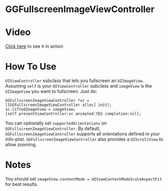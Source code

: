 GGFullscreenImageViewController
===============================

# Video

[Click here](http://www.youtube.com/watch?v=jdKS985eY1Q&feature=youtu.be) to see it in action

# How To Use

`UIViewController` subclass that lets you fullscreen an `UIImageView`. Assuming `self` is your `UIViewController` subclass and `imageView` is the `UIImageView` you want to fullscreen. Just do:

    GGFullscreenImageViewController *vc = [[GGFullscreenImageViewController alloc] init];
    vc.liftedImageView = imageView;
    [self presentViewController:vc animated:YES completion:nil];

You can optionally set `supportedOrientations` on `GGFullscreenImageViewController`. By default, `GGFullscreenImageViewController` supports all orientations defined in your info-plist. `GGFullscreenImageViewController` also provides a `UIScrollView` to allow zooming.

# Notes

You should set `imageView.contentMode = UIViewContentModeScaleAspectFit` for best results.
